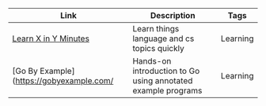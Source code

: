 | Link                                                | Description                                                  | Tags         |
| --------------------------------------------------- | ------------------------------------------------------------ | ------------ |
| [Learn X in Y Minutes](https://learnxinyminutes.com)| Learn things language and cs topics quickly                  | Learning     |
| [Go By Example](https://gobyexample.com/            | Hands-on introduction to Go using annotated example programs | Learning     |
